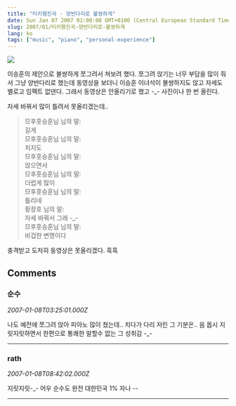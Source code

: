 ```yaml
---
title: "터키행진곡 - 양반다리로 불쌍하게"
date: Sun Jan 07 2007 01:00:00 GMT+0100 (Central European Standard Time)
slug: 2007/01/터키행진곡-양반다리로-불쌍하게
lang: ko
tags: ["music", "piano", "personal-experience"]
---
```


![](/img/rath_piano_070107.jpg)

이승훈의 제안으로 불쌍하게 쪼그려서 쳐보려 했다.
쪼그려 앉기는 너무 부담을 많이 줘서 그냥 양반다리로 했는데
동영상을 보더니 이승훈 이녀석이 불쌍하지도 않고 자세도 별로고 임팩트 없댄다.
그래서 동영상은 안올리기로 했고 -_- 사진이나 한 번 올린다.

자세 바꿔서 많이 틀려서 못올리겠는데..

> 므후훗승훈님 님의 말:  
> 길게  
> 므후훗승훈님 님의 말:  
> 치지도  
> 므후훗승훈님 님의 말:  
> 않으면서  
> 므후훗승훈님 님의 말:  
> 더럽게 많이  
> 므후훗승훈님 님의 말:  
> 틀리네  
> 황장호 님의 말:  
> 자세 바꿔서 그래 -_-  
> 므후훗승훈님 님의 말:  
> 비겁한 변명이다

충격받고 도저히 동영상은 못올리겠다. 흑흑

## Comments

### 순수
*2007-01-08T03:25:01.000Z*

나도 예전에 쪼그려 앉아 피아노 많이 쳤는데..
치다가 다리 저린 그 기분은.. 음 몹시 지릿지릿하면서 한편으로 통쾌한 말할수 없는 그 성취감 -_-

---

### rath
*2007-01-08T08:42:02.000Z*

지릿지릿-_- 어우 순수도 완전 대한민국 1% 자나 --

---
